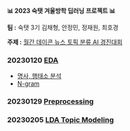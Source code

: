 **📊 2023 숙탯 겨울방학 딥러닝 프로젝트 📊**

**팀 :** 숙탯 3기 김채형, 안정민, 정재원, 최호경 

**주제 :** [월간 데이콘 뉴스 토픽 분류 AI 경진대회](https://dacon.io/competitions/official/235747/overview/description)

### 20230120 [EDA](https://github.com/havehill/sooktat_DL_project/tree/chaehyoung/EDA_0120)
- [명사, 행태소 분석](https://github.com/havehill/sooktat_DL_project/blob/chaehyoung/EDA_0120/1_EDA(1).ipynb)
- [N-gram](https://github.com/havehill/sooktat_DL_project/blob/chaehyoung/EDA_0120/1_EDA(2).ipynb)

### 20230129 [Preprocessing](https://github.com/havehill/sooktat_DL_project/blob/chaehyoung/Preprocessing_0129/2_EDA(3)%20%26%20Preprocessing.ipynb)
  
### 20230205 [LDA Topic Modeling]()
